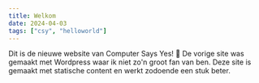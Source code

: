 ```yaml
---
title: Welkom
date: 2024-04-03
tags: ["csy", "helloworld"]
---
```


Dit is de nieuwe website van Computer Says Yes! :wave: De vorige site was gemaakt met Wordpress waar ik niet zo'n groot fan van ben. Deze site is gemaakt met statische content en werkt zodoende een stuk beter.
